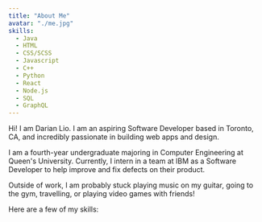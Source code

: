 ```yaml
---
title: "About Me"
avatar: "./me.jpg"
skills:
  - Java
  - HTML
  - CSS/SCSS
  - Javascript
  - C++
  - Python
  - React
  - Node.js
  - SQL
  - GraphQL
---
```


Hi! I am Darian Lio. I am an aspiring Software Developer based in Toronto, CA, and incredibly passionate in building web apps and design.

I am a fourth-year undergraduate majoring in Computer Engineering at Queen's University. Currently, I intern in a team at IBM as a Software Developer to help improve and fix defects on their product.

Outside of work, I am probably stuck playing music on my guitar, going to the gym, travelling, or playing video games with friends!

Here are a few of my skills:
